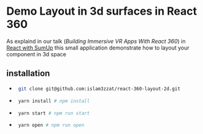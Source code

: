 # Demo Layout in 3d surfaces in React 360

As explaind in our talk (_Building Immersive VR Apps With React 360_) in [React with SumUp](https://reactwithsumup.splashthat.com/)
this small application demonstrate how to layout your component in 3d space

## installation

- ```bash
   git clone git@github.com:islam3zzat/react-360-layout-2d.git
  ```
- ```bash
   yarn install # npm install
  ```
- ```bash
   yarn start # npm run start
  ```
- ```bash
   yarn open # npm run open
  ```
